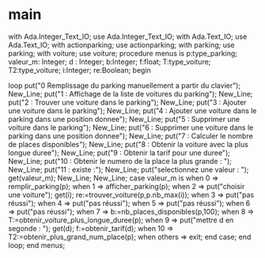 # main
with Ada.Integer_Text_IO; use Ada.Integer_Text_IO;
with Ada.Text_IO;         use Ada.Text_IO;
with actionparking; use actionparking;
with parking; use parking;
with voiture; use voiture;
procedure menus is
   p:type_parking;
   valeur_m: Integer;
   d : Integer;
   b:Integer;
   f:float;
   T:type_voiture;
   T2:type_voiture;
   i:Integer;
   re:Boolean;
begin

   loop
      put("0 Remplissage du parking manuellement a partir du clavier");
      New_Line;
      put("1 : Affichage de la liste de voitures du parking");
      New_Line;
      put("2 : Trouver une voiture dans le parking");
      New_Line;
      put("3 : Ajouter une voiture dans le parking");
      New_Line;
      put("4 : Ajouter une voiture dans le parking dans une position donnee");
      New_Line;
      put("5 : Supprimer une voiture dans le parking");
      New_Line;
      put("6 : Supprimer une voiture dans le parking dans une position donnee");
      New_Line;
      put("7 : Calculer le nombre de places disponibles");
      New_Line;
      put("8 : Obtenir la voiture avec la plus longue duree");
      New_Line;
      put("9 : Obtenir la tarif pour une duree");
      New_Line;
      put("10 : Obtenir le numero de la place la plus grande : ");
      New_Line;
      put("11 : existe :");
      New_Line;
      put("selectionnez une valeur : ");
      get(valeur_m);
      New_Line;
      New_Line;
      case valeur_m is
         when 0 =>
            remplir_parking(p);
         when 1 =>
            afficher_parking(p);
         when 2 =>
            put("choisir une voiture");
            get(i);
            re:=trouver_voiture(p,p.nb_max(i));
         when 3 =>
            put("pas réussi");
         when 4 =>
            put("pas réussi");
         when 5 =>
            put("pas réussi");
         when 6 =>
            put("pas réussi");
         when 7 =>
            b:=nb_places_disponibles(p,100);
         when 8 =>
            T:=obtenir_voiture_plus_longue_duree(p);
         when 9 =>
            put("mettre d en segonde : ");
            get(d);
            f:=obtenir_tarif(d);
         when 10 =>
            T2:=obtenir_plus_grand_num_place(p);
         when others =>
            exit;
         end case;
    end loop;
    end menus;
